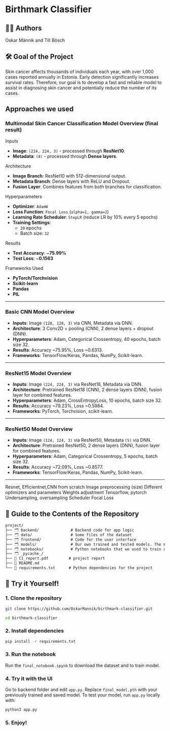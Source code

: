 # **Birthmark Classifier**

## 👩‍💻 **Authors**
Oskar Männik and Till Bösch

## 🛠️ **Goal of the Project**
Skin cancer affects thousands of individuals each year, with over 1,000 cases reported annually in Estonia. Early detection significantly increases survival rates. Therefore, our goal is to develop a fast and reliable model to assist in diagnosing skin cancer and potentially reduce the number of its cases.

## **Approaches we used**

### Multimodal Skin Cancer Classification Model Overview (final result)

Inputs
- **Image**: `(224, 224, 3)` - processed through **ResNet10**.
- **Metadata**: `(8)` - processed through **Dense layers**.

Architecture
- **Image Branch**: ResNet10 with 512-dimensional output.
- **Metadata Branch**: Dense layers with ReLU and Dropout.
- **Fusion Layer**: Combines features from both branches for classification.

Hyperparameters
- **Optimizer**: `AdamW`
- **Loss Function**: `Focal Loss` (`alpha=1, gamma=2`)
- **Learning Rate Scheduler**: `StepLR` (reduce LR by 10% every 5 epochs)
- **Training Settings**: 
  - `20` epochs
  - Batch size: `32`

Results
- **Test Accuracy**: ~**75.99%**
- **Test Loss**: ~**0.1563**

Frameworks Used
- **PyTorch/Torchvision**
- **Scikit-learn**
- **Pandas**
- **PIL**

---

### Basic CNN Model Overview

- **Inputs**: Image `(128, 128, 3)` via CNN, Metadata via DNN.  
- **Architecture**: 3 Conv2D + pooling (CNN), 2 dense layers + dropout (DNN).  
- **Hyperparameters**: Adam, Categorical Crossentropy, 40 epochs, batch size 32.  
- **Results**: Accuracy ~75.95%, Loss ~0.6313.  
- **Frameworks**: TensorFlow/Keras, Pandas, NumPy, Scikit-learn.  

---

### ResNet15 Model Overview

- **Inputs**: Image `(224, 224, 3)` via ResNet18, Metadata via DNN.  
- **Architecture**: Pretrained ResNet18 (CNN), 2 dense layers (DNN), fusion layer for combined features.  
- **Hyperparameters**: Adam, CrossEntropyLoss, 10 epochs, batch size 32.  
- **Results**: Accuracy ~79.23%, Loss ~0.5984.  
- **Frameworks**: PyTorch, Torchvision, scikit-learn.
   
---

### ResNet50 Model Overview

- **Inputs**: Image `(124, 124, 3)` via ResNet50, Metadata `(5)` via DNN.  
- **Architecture**: Pretrained ResNet50, 2 dense layers (DNN), fusion layer for combined features.
- **Hyperparameters**: Adam, Categorical Crossentropy, 5 epochs, batch size 32.  
- **Results**: Accuracy ~72.09%, Loss ~0.8577.  
- **Frameworks**: TensorFlow/Keras, Pandas, NumPy, Scikit-learn.  

---
Resnet, Efficientnet,CNN from scratch
Image preprocessing (size)
Different optimizers and parameters
Weights adjustment
Tensorflow, pytorch
Undersampling, oversampling
Scheduler
Focal Loss



## 📂 **Guide to the Contents of the Repository**
```markdown
project/
├── 🗂️ backend/              # Backend code for app logic
├── 🗂️ data/                 # Some files of the dataset
├── 🗂️ frontend/             # Code for the user interface
├── 🗂️ models/               # Our own trained and tested models. The main one is final_model.pth
├── 🗂️ notebooks/            # Python notebooks that we used to train and test our models
├── 🗂️ _pycache_/            
├── 📄 C1_report.pdf         # project report
├── 📄 README.md             
└── 📄 requirements.txt      # Python dependencies for the project
```

## 🚀 **Try it Yourself!**

### 1. Clone the repository

```bash
git clone https://github.com/OskarMannik/birthmark-classifier.git
```
```bash
cd birthmark-classifier
```

### 2. Install dependencies
```bash
pip install -r requirements.txt
```
### 3. Run the notebook

Run the ```final_notebook.ipynb``` to download the dataset and to train model.

### 4. Try it with the UI

Go to backend folder and edit ```app.py```. Replace ```final_model.pth``` with your previously trained and saved model. To test your model, run ```app.py``` locally with: 
```bash 
python3 app.py
```

### 5. Enjoy!









